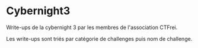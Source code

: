 # Cybernight3

Write-ups de la cybernight 3 par les membres de l'association CTFrei.

Les write-ups sont triés par catégorie de challenges puis nom de challenge.
